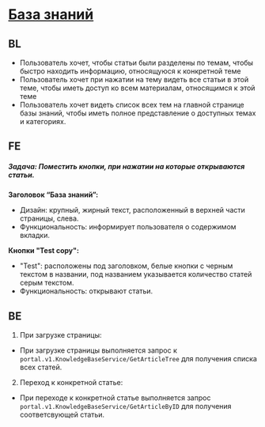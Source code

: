 # [База знаний](https://tages-admin-portal-dev.tages.dev/articles)
## BL
* Пользователь хочет, чтобы статьи были разделены по темам, чтобы быстро находить информацию, относящуюся к конкретной теме
* Пользователь хочет при нажатии на тему видеть все статьи в этой теме, чтобы иметь доступ ко всем материалам, относящимся к этой теме
* Пользователь хочет видеть список всех тем на главной странице базы знаний, чтобы иметь полное представление о доступных темах и категориях.
  
## FE

##### Задача: Поместить кнопки, при нажатии на которые открываются статьи.

**Заголовок “База знаний”:**
* Дизайн: крупный, жирный текст, расположенный в верхней части страницы, слева.
* Функциональность: информирует пользователя о содержимом вкладки.

**Кнопки "Test copy":** 
* "Test": расположены под заголовком, белые кнопки с черным текстом в названии, под названием указывается количество статей серым текстом. 
* Функциональность: открывают статьи.

## BE
1. При загрузке страницы:
* При загрузке страницы выполняется запрос к `portal.v1.KnowledgeBaseService/GetArticleTree` для получения списка всех статей.
2. Переход к конкретной статье:
* При переходе к конкретной статье выполняется запрос `portal.v1.KnowledgeBaseService/GetArticleByID` для получения соответсвующей статьи.
